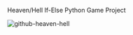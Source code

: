 Heaven/Hell If-Else Python Game Project

![github-heaven-hell](https://user-images.githubusercontent.com/89170112/142349023-b17b6c7a-cb7d-4ada-9531-21da995b478f.jpg)
